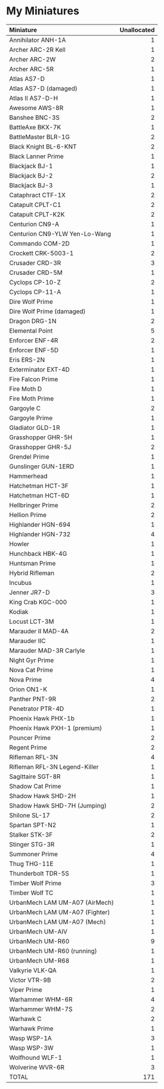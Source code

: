 # My Miniatures

| Miniature | Unallocated |
| :--- | ---: |
| Annihilator ANH-1A | 1 |
| Archer ARC-2R Kell | 1 |
| Archer ARC-2W | 2 |
| Archer ARC-5R | 1 |
| Atlas AS7-D | 1 |
| Atlas AS7-D (damaged) | 1 |
| Atlas II AS7-D-H | 1 |
| Awesome AWS-8R | 1 |
| Banshee BNC-3S | 2 |
| BattleAxe BKX-7K | 1 |
| BattleMaster BLR-1G | 2 |
| Black Knight BL-6-KNT | 2 |
| Black Lanner Prime | 1 |
| Blackjack BJ-1 | 1 |
| Blackjack BJ-2 | 2 |
| Blackjack BJ-3 | 1 |
| Cataphract CTF-1X | 2 |
| Catapult CPLT-C1 | 2 |
| Catapult CPLT-K2K | 2 |
| Centurion CN9-A | 1 |
| Centurion CN9-YLW Yen-Lo-Wang | 1 |
| Commando COM-2D | 1 |
| Crockett CRK-5003-1 | 2 |
| Crusader CRD-3R | 3 |
| Crusader CRD-5M | 1 |
| Cyclops CP-10-Z | 2 |
| Cyclops CP-11-A | 1 |
| Dire Wolf Prime | 1 |
| Dire Wolf Prime (damaged) | 1 |
| Dragon DRG-1N | 2 |
| Elemental Point | 5 |
| Enforcer ENF-4R | 2 |
| Enforcer ENF-5D | 1 |
| Eris ERS-2N | 1 |
| Exterminator EXT-4D | 1 |
| Fire Falcon Prime | 1 |
| Fire Moth D | 1 |
| Fire Moth Prime | 1 |
| Gargoyle C | 2 |
| Gargoyle Prime | 1 |
| Gladiator GLD-1R | 1 |
| Grasshopper GHR-5H | 1 |
| Grasshopper GHR-5J | 2 |
| Grendel Prime | 1 |
| Gunslinger GUN-1ERD | 1 |
| Hammerhead | 1 |
| Hatchetman HCT-3F | 1 |
| Hatchetman HCT-6D | 1 |
| Hellbringer Prime | 2 |
| Hellion Prime | 2 |
| Highlander HGN-694 | 1 |
| Highlander HGN-732 | 4 |
| Howler | 1 |
| Hunchback HBK-4G | 1 |
| Huntsman Prime | 1 |
| Hybrid Rifleman | 2 |
| Incubus | 1 |
| Jenner JR7-D | 3 |
| King Crab KGC-000 | 1 |
| Kodiak | 1 |
| Locust LCT-3M | 1 |
| Marauder II MAD-4A | 2 |
| Marauder IIC | 1 |
| Marauder MAD-3R Carlyle | 1 |
| Night Gyr Prime | 1 |
| Nova Cat Prime | 1 |
| Nova Prime | 4 |
| Orion ON1-K | 1 |
| Panther PNT-9R | 2 |
| Penetrator PTR-4D | 1 |
| Phoenix Hawk PHX-1b | 1 |
| Phoenix Hawk PXH-1 (premium) | 1 |
| Pouncer Prime | 2 |
| Regent Prime | 2 |
| Rifleman RFL-3N | 4 |
| Rifleman RFL-3N Legend-Killer | 1 |
| Sagittaire SGT-8R | 1 |
| Shadow Cat Prime | 1 |
| Shadow Hawk SHD-2H | 1 |
| Shadow Hawk SHD-7H (Jumping) | 2 |
| Shilone SL-17 | 2 |
| Spartan SPT-N2 | 1 |
| Stalker STK-3F | 2 |
| Stinger STG-3R | 1 |
| Summoner Prime | 4 |
| Thug THG-11E | 1 |
| Thunderbolt TDR-5S | 1 |
| Timber Wolf Prime | 3 |
| Timber Wolf TC | 1 |
| UrbanMech LAM UM-A07 (AirMech) | 1 |
| UrbanMech LAM UM-A07 (Fighter) | 1 |
| UrbanMech LAM UM-A07 (Mech) | 1 |
| UrbanMech UM-AIV | 1 |
| UrbanMech UM-R60 | 9 |
| UrbanMech UM-R60 (running) | 1 |
| UrbanMech UM-R68 | 1 |
| Valkyrie VLK-QA | 1 |
| Victor VTR-9B | 2 |
| Viper Prime | 1 |
| Warhammer WHM-6R | 4 |
| Warhammer WHM-7S | 2 |
| Warhawk C | 2 |
| Warhawk Prime | 1 |
| Wasp WSP-1A | 3 |
| Wasp WSP-3W | 1 |
| Wolfhound WLF-1 | 1 |
| Wolverine WVR-6R | 3 |
| TOTAL | 171 |

